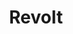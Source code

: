 ---
draft: false
title: Revolt
content:
  id: revolt
  name: Revolt
  website: https://revolt.chat/
  short_description: The Open Source Discord Alternative. Find your community, connect with the world
---